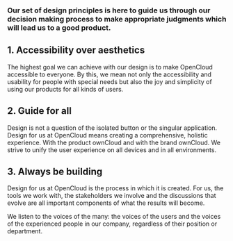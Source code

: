 ### Our set of design principles is here to guide us through our decision making process to make appropriate judgments which will lead us to a good product.

## 1. Accessibility over aesthetics
The highest goal we can achieve with our design is to make OpenCloud accessible to everyone. By this, we mean not only the accessibility and usability for people with special needs but also the joy and simplicity of using our products for all kinds of users.

## 2. Guide for all
Design is not a question of the isolated button or the singular application. Design for us at OpenCloud means creating a comprehensive, holistic experience. With the product ownCloud and with the brand ownCloud. We strive to unify the user experience on all devices and in all environments.

## 3. Always be building
Design for us at OpenCloud is the process in which it is created. For us, the tools we work with, the stakeholders we involve and the discussions that evolve are all important components of what the results will become.

We listen to the voices of the many: the voices of the users and the voices of the experienced people in our company, regardless of their position or department.
